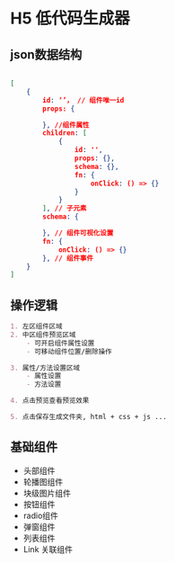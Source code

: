 # H5 低代码生成器

## json数据结构

```json

[
    {
        id: ‘’， // 组件唯一id
        props: {

        }, //组件属性
        children: [
            {
                id: '',
                props: {},
                schema: {},
                fn: {
                    onClick: () => {}
                }
            }
        ], // 子元素
        schema: {

        }, // 组件可视化设置
        fn: {
            onClick: () => {}
        }, // 组件事件
    }
]
```

## 操作逻辑

```md
1. 左区组件区域
2. 中区组件预览区域
    - 可开启组件属性设置
    - 可移动组件位置/删除操作

3. 属性/方法设置区域
    - 属性设置
    - 方法设置

4. 点击预览查看预览效果

5. 点击保存生成文件夹, html + css + js ...
```

## 基础组件

- 头部组件
- 轮播图组件
- 块级图片组件
- 按钮组件
- radio组件
- 弹窗组件
- 列表组件
- Link 关联组件
